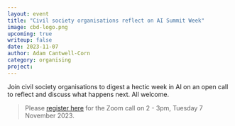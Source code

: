 ```yaml
---
layout: event
title: "Civil society organisations reflect on AI Summit Week"
image: cbd-logo.png
upcoming: true
writeup: false
date: 2023-11-07
author: Adam Cantwell-Corn
category: organising
project: 
---
```


Join civil society organisations to digest a hectic week in AI on an open call to reflect and discuss what happens next. All welcome.

> Please [register here](https://us06web.zoom.us/meeting/register/tZ0sdO6rrz0rHNGPBcht_dkc7_n9GHXo5qlR) for the Zoom call on 2 - 3pm, Tuesday 7 November 2023.